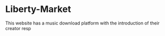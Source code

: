 # Liberty-Market
This website has a music download platform with the introduction of their creator resp
